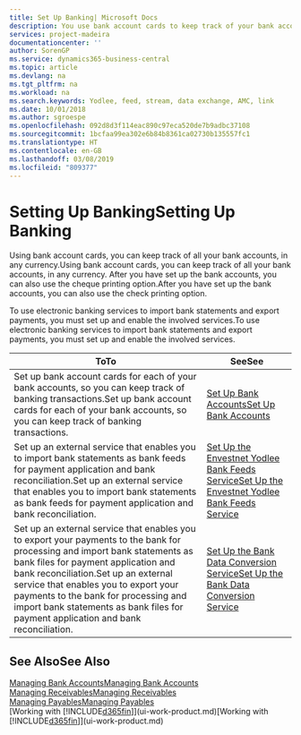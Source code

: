 ```yaml
---
title: Set Up Banking| Microsoft Docs
description: You use bank account cards to keep track of your bank accounts and set up bank feeds, such as Yodlee, to exchange data.
services: project-madeira
documentationcenter: ''
author: SorenGP
ms.service: dynamics365-business-central
ms.topic: article
ms.devlang: na
ms.tgt_pltfrm: na
ms.workload: na
ms.search.keywords: Yodlee, feed, stream, data exchange, AMC, link
ms.date: 10/01/2018
ms.author: sgroespe
ms.openlocfilehash: 092d8d3f114eac890c97eca520de7b9adbc37108
ms.sourcegitcommit: 1bcfaa99ea302e6b84b8361ca02730b135557fc1
ms.translationtype: HT
ms.contentlocale: en-GB
ms.lasthandoff: 03/08/2019
ms.locfileid: "809377"
---
```

# <a name="setting-up-banking"></a><span data-ttu-id="627fd-103">Setting Up Banking</span><span class="sxs-lookup"><span data-stu-id="627fd-103">Setting Up Banking</span></span>
<span data-ttu-id="627fd-104">Using bank account cards, you can keep track of all your bank accounts, in any currency.</span><span class="sxs-lookup"><span data-stu-id="627fd-104">Using bank account cards, you can keep track of all your bank accounts, in any currency.</span></span> <span data-ttu-id="627fd-105">After you have set up the bank accounts, you can also use the cheque printing option.</span><span class="sxs-lookup"><span data-stu-id="627fd-105">After you have set up the bank accounts, you can also use the check printing option.</span></span>

<span data-ttu-id="627fd-106">To use electronic banking services to import bank statements and  export payments, you must set up and enable the involved services.</span><span class="sxs-lookup"><span data-stu-id="627fd-106">To use electronic banking services to import bank statements and  export payments, you must set up and enable the involved services.</span></span>

| <span data-ttu-id="627fd-107">To</span><span class="sxs-lookup"><span data-stu-id="627fd-107">To</span></span> | <span data-ttu-id="627fd-108">See</span><span class="sxs-lookup"><span data-stu-id="627fd-108">See</span></span> |
| --- | --- |
| <span data-ttu-id="627fd-109">Set up bank account cards for each of your bank accounts, so you can keep track of banking transactions.</span><span class="sxs-lookup"><span data-stu-id="627fd-109">Set up bank account cards for each of your bank accounts, so you can keep track of banking transactions.</span></span> |[<span data-ttu-id="627fd-110">Set Up Bank Accounts</span><span class="sxs-lookup"><span data-stu-id="627fd-110">Set Up Bank Accounts</span></span>](bank-how-setup-bank-accounts.md) |
| <span data-ttu-id="627fd-111">Set up an external service that enables you to import bank statements as bank feeds for payment application and bank reconciliation.</span><span class="sxs-lookup"><span data-stu-id="627fd-111">Set up an external service that enables you to import bank statements as bank feeds for payment application and bank reconciliation.</span></span> |[<span data-ttu-id="627fd-112">Set Up the Envestnet Yodlee Bank Feeds Service</span><span class="sxs-lookup"><span data-stu-id="627fd-112">Set Up the Envestnet Yodlee Bank Feeds Service</span></span>](bank-how-setup-bank-statement-service.md) |
| <span data-ttu-id="627fd-113">Set up an external service that enables you to export your payments to the bank for processing  and import bank statements as bank files for payment application and bank reconciliation.</span><span class="sxs-lookup"><span data-stu-id="627fd-113">Set up an external service that enables you to export your payments to the bank for processing  and import bank statements as bank files for payment application and bank reconciliation.</span></span> |[<span data-ttu-id="627fd-114">Set Up the Bank Data Conversion Service</span><span class="sxs-lookup"><span data-stu-id="627fd-114">Set Up the Bank Data Conversion Service</span></span>](bank-how-setup-bank-data-conversion-service.md) |

## <a name="see-also"></a><span data-ttu-id="627fd-115">See Also</span><span class="sxs-lookup"><span data-stu-id="627fd-115">See Also</span></span>
[<span data-ttu-id="627fd-116">Managing Bank Accounts</span><span class="sxs-lookup"><span data-stu-id="627fd-116">Managing Bank Accounts</span></span>](bank-manage-bank-accounts.md)  
[<span data-ttu-id="627fd-117">Managing Receivables</span><span class="sxs-lookup"><span data-stu-id="627fd-117">Managing Receivables</span></span>](receivables-manage-receivables.md)  
[<span data-ttu-id="627fd-118">Managing Payables</span><span class="sxs-lookup"><span data-stu-id="627fd-118">Managing Payables</span></span>](payables-manage-payables.md)  
<span data-ttu-id="627fd-119">[Working with [!INCLUDE[d365fin](includes/d365fin_md.md)]](ui-work-product.md)</span><span class="sxs-lookup"><span data-stu-id="627fd-119">[Working with [!INCLUDE[d365fin](includes/d365fin_md.md)]](ui-work-product.md)</span></span>
